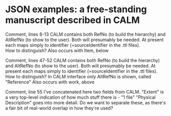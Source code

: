 
# JSON examples: a free-standing manuscript described in CALM

Comment, lines 8-13
CALM contains both RefNo (to build the hierarchy) and AltRefNo (to show to the user).
Both will presumably be needed.  At present each maps simply to identifier (=sourceIdentifier in the .ttl files).  
How to distinguish?
Also occurs with Item, below

Comment, lines 47-52
CALM contains both RefNo (to build the hierarchy) and AltRefNo (to show to the user).
Both will presumably be needed.  At present each maps simply to identifier (=sourceIdentifier in the .ttl files).  
How to distinguish?  In CALM interface only AltRefNo is shown, called "Reference"
Also occurs with work, above

Comment, line 55
I've concatenated here two fields from CALM.
"Extent" is a very top-level indication of how much stuff there is - "1 file"
"Physical Description" goes into more detail.
Do we want to separate these, as there's a fair bit of real-world overlap in how they're used?
